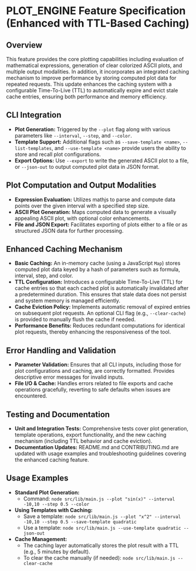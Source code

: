 # PLOT_ENGINE Feature Specification (Enhanced with TTL-Based Caching)

## Overview
This feature provides the core plotting capabilities including evaluation of mathematical expressions, generation of clear colorized ASCII plots, and multiple output modalities. In addition, it incorporates an integrated caching mechanism to improve performance by storing computed plot data for repeated requests. This update enhances the caching system with a configurable Time-To-Live (TTL) to automatically expire and evict stale cache entries, ensuring both performance and memory efficiency.

## CLI Integration
- **Plot Generation:** Triggered by the `--plot` flag along with various parameters like `--interval`, `--step`, and `--color`.
- **Template Support:** Additional flags such as `--save-template <name>`, `--list-templates`, and `--use-template <name>` provide users the ability to store and recall plot configurations.
- **Export Options:** Use `--export` to write the generated ASCII plot to a file, or `--json-out` to output computed plot data in JSON format.

## Plot Computation and Output Modalities
- **Expression Evaluation:** Utilizes mathjs to parse and compute data points over the given interval with a specified step size.
- **ASCII Plot Generation:** Maps computed data to generate a visually appealing ASCII plot, with optional color enhancements.
- **File and JSON Export:** Facilitates exporting of plots either to a file or as structured JSON data for further processing.

## Enhanced Caching Mechanism
- **Basic Caching:** An in-memory cache (using a JavaScript `Map`) stores computed plot data keyed by a hash of parameters such as formula, interval, step, and color.
- **TTL Configuration:** Introduces a configurable Time-To-Live (TTL) for cache entries so that each cached plot is automatically invalidated after a predetermined duration. This ensures that stale data does not persist and system memory is managed efficiently.
- **Cache Eviction Policy:** Implements automatic removal of expired entries on subsequent plot requests. An optional CLI flag (e.g., `--clear-cache`) is provided to manually flush the cache if needed.
- **Performance Benefits:** Reduces redundant computations for identical plot requests, thereby enhancing the responsiveness of the tool.

## Error Handling and Validation
- **Parameter Validation:** Ensures that all CLI inputs, including those for plot configurations and caching, are correctly formatted. Provides descriptive error messages for invalid inputs.
- **File I/O & Cache:** Handles errors related to file exports and cache operations gracefully, reverting to safe defaults when issues are encountered.

## Testing and Documentation
- **Unit and Integration Tests:** Comprehensive tests cover plot generation, template operations, export functionality, and the new caching mechanism (including TTL behavior and cache eviction).
- **Documentation Updates:** README.md and CONTRIBUTING.md are updated with usage examples and troubleshooting guidelines covering the enhanced caching feature.

## Usage Examples
- **Standard Plot Generation:**
  - Command: `node src/lib/main.js --plot "sin(x)" --interval -10,10 --step 0.5 --color`
- **Using Templates with Caching:**
  - Save a template: `node src/lib/main.js --plot "x^2" --interval -10,10 --step 0.5 --save-template quadratic`
  - Use a template: `node src/lib/main.js --use-template quadratic --json-out`
- **Cache Management:**
  - The caching layer automatically stores the plot result with a TTL (e.g., 5 minutes by default).
  - To clear the cache manually (if needed): `node src/lib/main.js --clear-cache`
